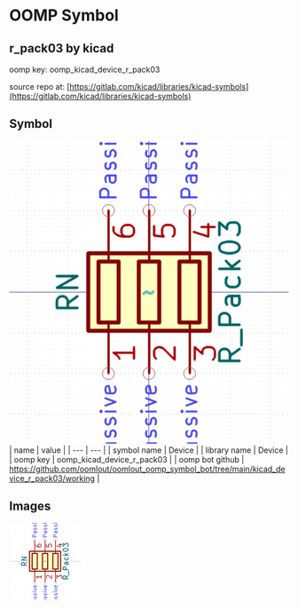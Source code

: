 # OOMP Symbol  
## r_pack03  by kicad  
  
oomp key: oomp_kicad_device_r_pack03  
  
source repo at: [https://gitlab.com/kicad/libraries/kicad-symbols](https://gitlab.com/kicad/libraries/kicad-symbols)  
## Symbol  
  
[![working.png](working_600.png)](working.png)  
| name | value | 
| --- | --- | 
| symbol name | Device | 
| library name | Device | 
| oomp key | oomp_kicad_device_r_pack03 | 
| oomp bot github | https://github.com/oomlout/oomlout_oomp_symbol_bot/tree/main/kicad_device_r_pack03/working | 
## Images  
  
[![working.png](working_140.png)](working.png)  
